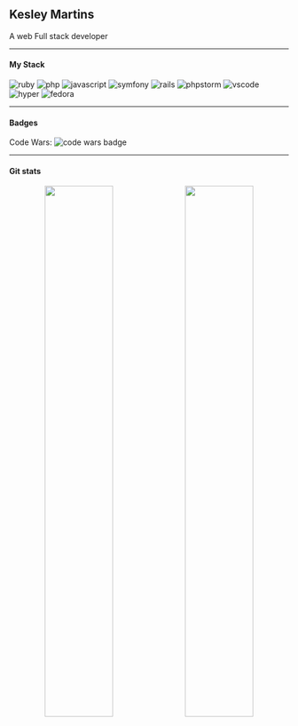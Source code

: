 ## Kesley Martins 
A web Full stack developer

---
#### My Stack
![ruby](https://img.shields.io/badge/ruby-1f2430?style=for-the-badge&logo=ruby)
![php](https://img.shields.io/badge/php-1f2430?style=for-the-badge&logo=php)
![javascript](https://img.shields.io/badge/javascript-1f2430?style=for-the-badge&logo=javascript)
![symfony](https://img.shields.io/badge/symfony-1f2430?style=for-the-badge&logo=symfony)
![rails](https://img.shields.io/badge/ruby_on_rails-1f2430?style=for-the-badge&logo=rubyonrails)
![phpstorm](https://img.shields.io/badge/php_storm-1f2430?style=for-the-badge&logo=phpstorm)
![vscode](https://img.shields.io/badge/vs_code-1f2430?style=for-the-badge&logo=visualstudiocode)
![hyper](https://img.shields.io/badge/hyper-1f2430?style=for-the-badge&logo=hyper)
![fedora](https://img.shields.io/badge/fedora-1f2430?style=for-the-badge&logo=fedora)

---
#### Badges
Code Wars: ![code wars badge](https://www.codewars.com/users/kesleymartins/badges/micro)

---
#### Git stats
<div style="text-align: center;">
    <img width="49.5%" src="https://github-readme-stats.vercel.app/api?username=kesleymartins&show_icons=true&theme=ayu-mirage">
    <img width="49.5%" src="https://github-readme-streak-stats.herokuapp.com/?user=kesleymartins&theme=ayu-mirage">
</div>
